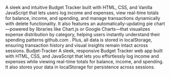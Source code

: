 
A sleek and intuitive Budget Tracker built with HTML, CSS, and Vanilla JavaScript that lets users log income and expenses, view real-time totals for balance, income, and spending, and manage transactions dynamically with delete functionality. It also features an automatically-updating pie chart—powered by libraries like Chart.js or Google Charts—that visualizes expense distribution by category, helping users instantly understand their spending patterns 
github.com
. Plus, all data is stored in localStorage, ensuring transaction history and visual insights remain intact across sessions. Budjet-Tracker
A sleek, responsive Budget Tracker web app built with HTML, CSS, and JavaScript that lets you effortlessly log income and expenses while viewing real-time totals for balance, income, and spending. It also stores your data in localStorage for persistence across sessions.
